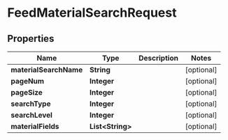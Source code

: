 

# FeedMaterialSearchRequest


## Properties

Name | Type | Description | Notes
------------ | ------------- | ------------- | -------------
**materialSearchName** | **String** |  |  [optional]
**pageNum** | **Integer** |  |  [optional]
**pageSize** | **Integer** |  |  [optional]
**searchType** | **Integer** |  |  [optional]
**searchLevel** | **Integer** |  |  [optional]
**materialFields** | **List&lt;String&gt;** |  |  [optional]



